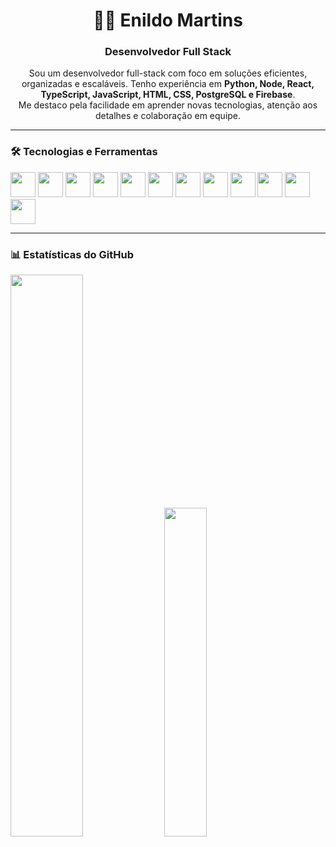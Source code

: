 <!-- GitHub README personalizado -->

<h1 align="center">👨‍💻 Enildo Martins</h1>
<h3 align="center">Desenvolvedor Full Stack</h3>

<p align="center">
Sou um desenvolvedor full-stack com foco em soluções eficientes, organizadas e escaláveis. Tenho experiência em <strong>Python, Node, React, TypeScript, JavaScript, HTML, CSS, PostgreSQL e Firebase</strong>. <br>
Me destaco pela facilidade em aprender novas tecnologias, atenção aos detalhes e colaboração em equipe.
</p>

---

### 🛠️ Tecnologias e Ferramentas

<p align="left">
  <img src="https://cdn.jsdelivr.net/gh/devicons/devicon/icons/python/python-original.svg" width="40"/>
  <img src="https://cdn.jsdelivr.net/gh/devicons/devicon/icons/nodejs/nodejs-original.svg" width="40"/>
  <img src="https://cdn.jsdelivr.net/gh/devicons/devicon/icons/javascript/javascript-original.svg" width="40"/>
  <img src="https://cdn.jsdelivr.net/gh/devicons/devicon/icons/typescript/typescript-original.svg" width="40"/>
  <img src="https://cdn.jsdelivr.net/gh/devicons/devicon/icons/react/react-original.svg" width="40"/>
  <img src="https://cdn.jsdelivr.net/gh/devicons/devicon/icons/html5/html5-original.svg" width="40"/>
  <img src="https://cdn.jsdelivr.net/gh/devicons/devicon/icons/css3/css3-original.svg" width="40"/>
  <img src="https://cdn.jsdelivr.net/gh/devicons/devicon/icons/docker/docker-original.svg" width="40"/>
  <img src="https://cdn.jsdelivr.net/gh/devicons/devicon/icons/postgresql/postgresql-original.svg" width="40"/>
  <img src="https://cdn.jsdelivr.net/gh/devicons/devicon/icons/mysql/mysql-original.svg" width="40"/>
  <img src="https://cdn.jsdelivr.net/gh/devicons/devicon/icons/firebase/firebase-plain.svg" width="40"/>
  <img src="https://cdn.jsdelivr.net/gh/devicons/devicon/icons/git/git-original.svg" width="40"/>
</p>

---

### 📊 Estatísticas do GitHub

<p align="left">
  <img src="https://github-readme-stats.vercel.app/api?username=Enildo-Martins&show_icons=true&theme=dark" width="48%"/>
  <img src="https://github-readme-stats.vercel.app/api/top-langs/?username=Enildo-Martins&layout=compact&theme=dark" width="36.7%"/>
</p>
